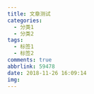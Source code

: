 ```yaml
---
title: 文章测试
categories:
  - 分类1
  - 分类2
tags:
  - 标签1
  - 标签2
comments: true
abbrlink: 59478
date: 2018-11-26 16:09:14
img:
---
```


